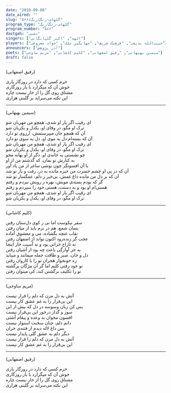 ```yaml
---
date: "2010-09-08"
date_aired: ""
slug: "گلهای-رنگارنگ/۵۶۶"
program_type: "گلهای-رنگارنگ"
program_number: "۵۶۶"
dastgah: "دشتی"
singers: ["الهه", "اکبر گلپایگانی"]
players: ["حبیب‌الله بدیعی", "فرهنگ شریف", "جهانگیر ملک", "جواد معروفی"]
announcers: ["آذر پژوهش"]
poets: ["سیمین بهبهانی", "رفیق اصفهانی", "کلیم کاشانی", "مریم ساوجی"]
draft: false
---
```


(رفیق اصفهانی)  

خرم کسی که دارد در روزگار یاری  
خوش آن که میگزارد با یار روزگاری  
مشتاق روی گل را از خار نیست چاره  
این نکته می‌سراید بر گلبنی هزاری  

---  

(سیمین بهبهانی)  

ای رقیب اگر یار او شدی، همچو من مهربان شو  
ترک او مگو، در وفای او، یکدل و یکزبان شو  
آن که همچو جان میپرستمش، آرزوی تو دارد  
آن که بسته‌ام دل به موی او، دل به سوی تو دارد  
ای رقیب اگر یار او شدی، همچو من مهربان شو  
ترک او مگو، در وفای او، یکدل و یکزبان شو  
چو نشستی به خانه‌ی او، دگر از او بهانه مجو  
به کنارش تو بمان، که گذشتم من از او  
با آن افسونگر چون نوشی ساغر از من یاد آور  
آن که در پی او چشم حسرت من خیره مانده به در، رفت و یار تو شد  
آن که بر دل من مانده داغ غمش، بی‌خبر ز دلم، غمگسار تو شد  
گر که بودم بسته‌ی مویش، بهره ز رویش نبردم و رفتم  
هستی‌ام او بود و به دستت، هستی خود را سپردم و رفتم  
ای رقیب اگر یار او شدی، همچو من مهربان شو  
ترک او مگو، در وفای او، یکدل و یکزبان شو  

---  

(کلیم کاشانی)  

سفر نیکوست اما نی ز کوی دل‌ستان رفتن  
بسان شمع، هم در بزم باید از میان رفتن  
نقاب غنچه بگشاده، می و معشوق آماده  
عجب گر زنده‌رود اکنون تواند از اصفهان رفتن  
نه تاراج خزانی بود و نه آسیب خار اینجا  
به جز آوارگی باعث چه بود از آشیان رفتن  
دل و جان، صبر و طاقت جمله میمانند و میباید  
ره خونخوار هجران تو را با کاروان رفتن  
تو خود رفتی کلیم اما گر آن مژگان برگشته  
تو را تکلیف برگشتن کند، کی میتوان رفتن  

---  

(مریم ساوجی)  

آتش به دل مزن که دلم را قرار نیست  
این بی‌قرار را به غم عشق کار نیست  
بس کن زبان وسوسه در دل که بیش از این  
سوز و گداز درخور این بی‌قرار نیست  
افسون مخوان به وعده و پیغام آشتی  
دانم دلم، چنان سخنت استوار نیست  
بس داغ لاله دیدم از فتنه‌ی خزان  
دیگر دلم به عشق گلی پایدار نیست  
آتش به دل مزن که دلم را قرار نیست  
این بی‌قرار را به غم عشق کار نیست  

---  

(رفیق اصفهانی)  

خرم کسی که دارد در روزگار یاری  
خوش آن که میگزارد با یار روزگاری  
مشتاق روی گل را از خار نیست چاره  
این نکته می‌سراید بر گلبنی هزاری  
